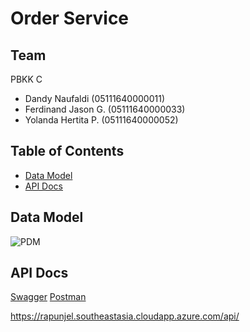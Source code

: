 # Order Service <!-- omit in toc -->
## Team <!-- omit in toc -->
PBKK C
- Dandy Naufaldi (05111640000011)
- Ferdinand Jason G. (05111640000033)
- Yolanda Hertita P. (05111640000052)

## Table of Contents <!-- omit in toc -->
- [Data Model](#data-model)
- [API Docs](#api-docs)

## Data Model
![PDM](datamodel/PDM.jpg)

## API Docs
[Swagger](https://app.swaggerhub.com/apis-docs/yolandahp/order-service/1.0.0)
[Postman](https://documenter.getpostman.com/view/7460609/S1LvV8Et)

https://rapunjel.southeastasia.cloudapp.azure.com/api/